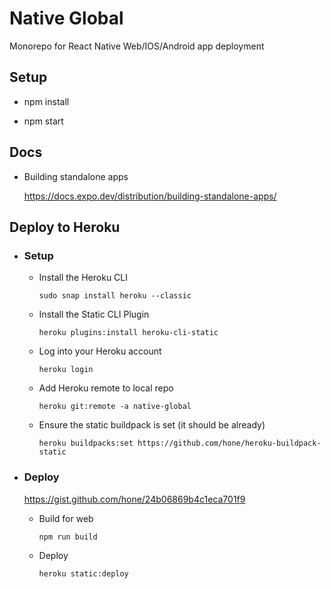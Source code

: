 # Native Global

Monorepo for React Native Web/IOS/Android app deployment

## Setup

- npm install

- npm start

## Docs

- Building standalone apps

  https://docs.expo.dev/distribution/building-standalone-apps/

## Deploy to Heroku

- ### Setup

  - Install the Heroku CLI

    ```
    sudo snap install heroku --classic
    ```

  - Install the Static CLI Plugin

    ```
    heroku plugins:install heroku-cli-static
    ```

  - Log into your Heroku account

    ```
    heroku login
    ```

  - Add Heroku remote to local repo

    ```
    heroku git:remote -a native-global
    ```

  - Ensure the static buildpack is set (it should be already)

    ```
    heroku buildpacks:set https://github.com/hone/heroku-buildpack-static
    ```

- ### Deploy

  https://gist.github.com/hone/24b06869b4c1eca701f9

  - Build for web

    ```
    npm run build
    ```

  - Deploy
    ```
    heroku static:deploy
    ```
